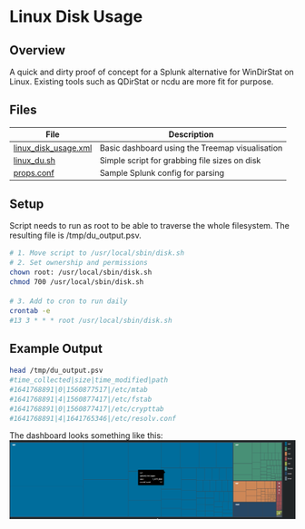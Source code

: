 # Linux Disk Usage

## Overview

A quick and dirty proof of concept for a Splunk alternative for WinDirStat on Linux.
Existing tools such as QDirStat or ncdu are more fit for purpose.

## Files

| File | Description |
| ---- | ----------- |
| [linux_disk_usage.xml](linux_disk_usage.xml) | Basic dashboard using the Treemap visualisation |
| [linux_du.sh](linux_du.sh) | Simple script for grabbing file sizes on disk |
| [props.conf](props.conf) | Sample Splunk config for parsing |

## Setup

Script needs to run as root to be able to traverse the whole filesystem.
The resulting file is /tmp/du_output.psv.

```bash
# 1. Move script to /usr/local/sbin/disk.sh
# 2. Set ownership and permissions
chown root: /usr/local/sbin/disk.sh
chmod 700 /usr/local/sbin/disk.sh

# 3. Add to cron to run daily
crontab -e
#13 3 * * * root /usr/local/sbin/disk.sh
```

## Example Output

```bash
head /tmp/du_output.psv
#time_collected|size|time_modified|path
#1641768891|0|1560877517|/etc/mtab
#1641768891|4|1560877417|/etc/fstab
#1641768891|0|1560877417|/etc/crypttab
#1641768891|4|1641765346|/etc/resolv.conf
```

The dashboard looks something like this:
![Splunk disk usage example](disk_usage.png)
